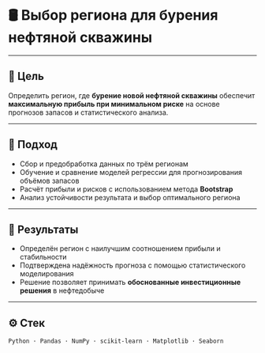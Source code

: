 # 🛢️ Выбор региона для бурения нефтяной скважины  

---

## 🎯 Цель  
Определить регион, где **бурение новой нефтяной скважины** обеспечит **максимальную прибыль при минимальном риске** на основе прогнозов запасов и статистического анализа.

---

## 🧠 Подход  
- Сбор и предобработка данных по трём регионам  
- Обучение и сравнение моделей регрессии для прогнозирования объёмов запасов  
- Расчёт прибыли и рисков с использованием метода **Bootstrap**  
- Анализ устойчивости результата и выбор оптимального региона  

---

## 🚀 Результаты  
- Определён регион с наилучшим соотношением прибыли и стабильности  
- Подтверждена надёжность прогноза с помощью статистического моделирования  
- Решение позволяет принимать **обоснованные инвестиционные решения** в нефтедобыче  

---

## ⚙️ Стек  
`Python · Pandas · NumPy · scikit-learn · Matplotlib · Seaborn`
